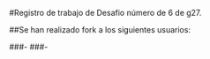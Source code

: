 #Registro de trabajo de Desafio número de 6 de g27. 

##Se han realizado fork a los siguientes usuarios:

###- 
###-
